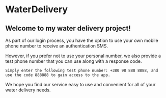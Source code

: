 # WaterDelivery

## Welcome to my water delivery project!

As part of our login process, you have the option to use your own mobile phone number to receive an authentication SMS.

However, if you prefer not to use your personal number, we also provide a test phone number that you can use along with a response code.

```Simply enter the following test phone number: +380 98 888 8888, and use the code 888888 to gain access to the app.```

We hope you find our service easy to use and convenient for all of your water delivery needs.
